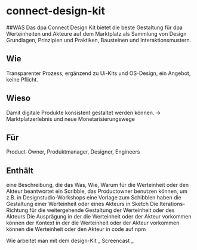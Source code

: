 

# connect-design-kit

##WAS
Das dpa Connect Design Kit bietet die beste Gestaltung für dpa Werteinheiten und Akteure auf dem Marktplatz als Sammlung von Design Grundlagen, Prinzipien und Praktiken, Bausteinen und Interaktionsmustern.

## Wie
Transparenter Prozess, ergänzend zu Ui-Kits und OS-Design, ein Angebot, keine Pflicht.

## Wieso
 Damit digitale Produkte konsistent gestaltet werden können.
 -> Marktplatzerlebnis und neue Monetarisierungswege

## Für
 Product-Owner, Produktmanager, Designer, Engineers

## Enthält

eine Beschreibung, die das Was, Wie, Warum für die Werteinheit oder den Akteur beantwortet
 ein Scribble, das Productowner benutzen können, um z.B. in Designstudio-Workshops eine Vorlage zum Schibblen  haben
 die Gestaltung einer Werteinheit oder eines Akteurs in Sketch
 Die Iterations-Richtung für die weitergehende Gestaltung der Werteinheit oder des Akteurs
 Die Ausprägung in der die Werteinheit oder der Akteur vorkommen können
 der Kontext in der die Werteinheit oder der Akteur vorkommen können die Werteinheit oder den Akteur in code auf npm

Wie arbeitet man mit dem design-Kit
_ Screencast _

